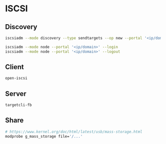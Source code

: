# ISCSI

## Discovery

```bash
iscsiadm --mode discovery --type sendtargets --op new --portal '<ip/domain>'
```

```bash
iscsiadm --mode node --portal '<ip/domain>' --login
iscsiadm --mode node --portal '<ip/domain>' --logout
```

## Client

```bash
open-iscsi
```

## Server

```txt
targetcli-fb
```

## Share

```bash
# https://www.kernel.org/doc/html/latest/usb/mass-storage.html
modprobe g_mass_storage file='/...'
```
